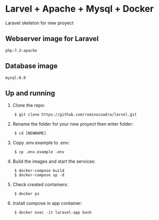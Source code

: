 # Larvel + Apache + Mysql + Docker
Laravel skeleton for new proyect

## Webserver image for Laravel
`php:7.3-apache` 

## Database image 
`mysql:8.0`

## Up and running

1. Clone the repo:
```
    $ git clone https://github.com/rominacuadra/larvel.git
```    

2. Rename the folder for your new proyect then enter folder:
```    
    $ cd [NEWNAME]
```    

3. Copy .env.example to .env:
```
    $ cp .env.example .env 
```    
    
4. Build the images and start the services:
```
    $ docker-compose build
    $ docker-compose up -d
```

5. Check created containers:
```
    $ docker ps
```

6. Install compose in app container:
```
    $ docker exec -it laravel-app bash
```    
